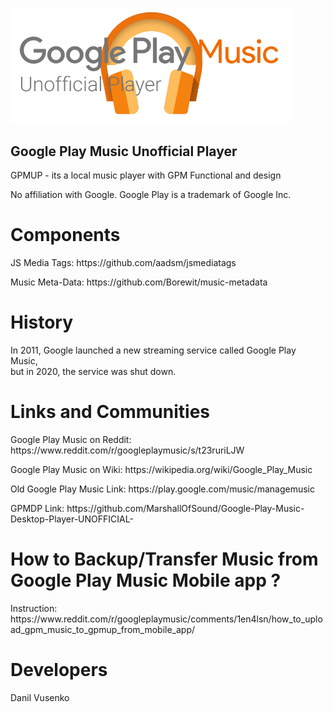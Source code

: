 <img src="img/logo.png" width="450px"><br>
<h2>Google Play Music Unofficial Player</h2>
<p>GPMUP - its a local music player with GPM Functional and design</p>
No affiliation with Google. Google Play is a trademark of Google Inc.

<h1>Components</h1>
<p>JS Media Tags: https://github.com/aadsm/jsmediatags</p>
<p>Music Meta-Data: https://github.com/Borewit/music-metadata</p>

<h1>History</h1>
<p>In 2011, Google launched a new streaming service called Google Play Music, <br> but in 2020, the service was shut down.</p>

<h1>Links and Communities</h1>
<p>Google Play Music on Reddit: https://www.reddit.com/r/googleplaymusic/s/t23ruriLJW</p>
<p>Google Play Music on Wiki: https://wikipedia.org/wiki/Google_Play_Music</p>
<p>Old Google Play Music Link: https://play.google.com/music/managemusic</p>
<p>GPMDP Link: https://github.com/MarshallOfSound/Google-Play-Music-Desktop-Player-UNOFFICIAL-</p>

<h1>How to Backup/Transfer Music from Google Play Music Mobile app ?</h1>

<p>Instruction: https://www.reddit.com/r/googleplaymusic/comments/1en4lsn/how_to_upload_gpm_music_to_gpmup_from_mobile_app/</p>

<h1>Developers</h1>
<p>Danil Vusenko</p>
